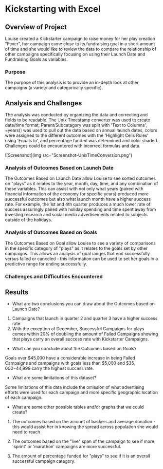 # Kickstarting with Excel

## Overview of Project

Louise created a Kickstarter campaign to raise money for her play creation "Fever", her campaign came close to its fundraising goal in a short amount of time and she would like to review the data to compare the relationship of other campaigns specifically focusing on using their Launch Date and Fundraising Goals as variables. 

### Purpose

The purpose of this analysis is to provide an in-depth look at other campaigns (a variety and categorically specific).

## Analysis and Challenges

The analysis was conducted by organizing the data and correcting and fields to be readable. The Unix Timestamp converter was used to create date/time format; Parent/Subcatagory was split with 'Text to Columns', =years() was used to pull out the data based on annual launch dates, colors were assigned to the different outcomes with the 'Highlight Cells Rules' using 'Equals to', and percentage funded was determined and color shaded. Challenges could be encountered with incorrect formulas and data. 

![Screenshot](img src="Screenshot-UnixTimeConversion.png")

### Analysis of Outcomes Based on Launch Date

The Outcomes Based on Launch Date allow Louise to see sorted outcomes on "plays" as it relates to the year, month, day, time, and any combination of these variables. This can assist with not only what years (paired with financial information of the economy for specific years) produced more successful outcomes but also what launch month have a higher success rate. For example, the 1st and 4th quarter produces a much lower rate of success assuringly paired with holiday spending and time spent away from investing research and social media advertisements related to subjects outside of the holidays. 
	

### Analysis of Outcomes Based on Goals

The Outcomes Based on Goal allow Louise to see a variety of comparisons in the specific category of "plays" as it relates to the goals set by other campaigns. This allows an analysis of goal ranges that end successfully versus failed or canceled - this information can be used to set her goals in a predictive range for ending successfully. 	

### Challenges and Difficulties Encountered

## Results 	

- What are two conclusions you can draw about the Outcomes based on Launch Date?
1. Campaigns that launch in quarter 2 and quarter 3 have a higher success rate
2. With the exception of December, Successful Campaigns for plays comes within 20% of doubling the amount of Failed Campaigns showing that plays carry an overall success rate with Kickstarter Campaigns.

- What can you conclude about the Outcomes based on Goals?

Goals over $45,000 have a considerable increase in being Failed Campaigns and campaigns with goals less than $5,000 and $$35,000-$44,999 carry the highest success rate.

- What are some limitations of this dataset?

Some limitations of this data include the omission of what advertising efforts were used for each campaign and more specific geographic location of each campaign.

- What are some other possible tables and/or graphs that we could create? 

1. The outcomes based on the amount of backers and average donation - this would assist her in knowing the spread across population she would need to reach 

2. The outcomes based on the "live" span of the campaign to see if more 'sprint' or 'marathon' campaigns are more successful. 

3. The amount of percentage funded for "plays" to see if it is an overall successful campaign category.  


